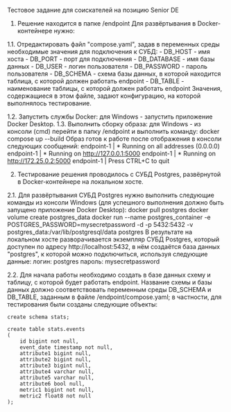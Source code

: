 Тестовое задание для соискателей на позицию Senior DE

1. Решение находится в папке /endpoint
Для развёртывания в Docker-контейнере нужно:

1.1. Отредактировать файл "compose.yaml", задав в переменных среды необходимые значения для подключения к СУБД:
	- DB_HOST 		- имя хоста
    - DB_PORT		- порт для подключения
    - DB_DATABASE	- имя базы данных
    - DB_USER		- логин пользователя
    - DB_PASSWORD	- пароль пользователя
    - DB_SCHEMA		- схема базы данных, в которой находится таблица, с которой должен работать endpoint
    - DB_TABLE		- наименование таблицы, с которой должен работать endpoint
Значения, содержащиеся в этом файле, задают конфигурацию, на которой выполнялось тестирование.

1.2. Запустить службы Docker: для Windows - запустить приложение Docker Desktop.
1.3. Выполнить сборку образа: для Windows - из консоли (cmd) перейти в папку /endpoint и выполнить команду: docker compose up --build
Образ готов к работе после отображения в консоли следующих сообщений:
	endpoint-1  |  * Running on all addresses (0.0.0.0)
	endpoint-1  |  * Running on http://127.0.0.1:5000
	endpoint-1  |  * Running on http://172.25.0.2:5000
	endpoint-1  | Press CTRL+C to quit


2. Тестирование решения проводилось с СУБД Postgres, развёрнутой в Docker-контейнере на локальном хосте.

2.1. Для развёртывания СУБД Postgres нужно выполнить следующие команды из консоли Windows (для успешного выполнения должно быть запущено приложение Docker Desktop):
	docker pull postgres
	docker volume create postgres_data
	docker run --name postgres_container -e POSTGRES_PASSWORD=mysecretpassword -d -p 5432:5432 -v postgres_data:/var/lib/postgresql/data postgres
В результате на локальном хосте разворачивается экземпляр СУБД Postgres, который доступен по адресу http://localhost:5432, в нём создаётся база данных "postgres", к которой можно подключиться, используя следующие данные:
 	логин: postgres
 	пароль: mysecretpassword

2.2. Для начала работы необходимо создать в базе данных схему и таблицу, с которой будет работать endpoint. Название схемы и базы данных должно соответствовать переменным среды DB_SCHEMA и DB_TABLE, заданным в файле /endpoint/compose.yaml; в частности, для тестирования были созданы следующие объекты:

	create schema stats;

	create table stats.events
	(
		id bigint not null,
		event_date timestamp not null,
		attribute1 bigint null,
		attribute2 bigint null,
		attribute3 bigint null,
		attribute4 varchar null,
		attribute5 varchar null,
		attribute6 bool null,
		metric1 bigint not null,
		metric2 float8 not null
	);